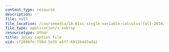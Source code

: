 ```yaml
---
content_type: resource
description: ''
file: null
file_location: /coursemedia/18-01sc-single-variable-calculus-fall-2010/cf2806fe750d5e35a5f76912b4d3ada2_aeXp1zC6Hls.vtt
file_type: application/x-subrip
resourcetype: Other
title: 3play caption file
uid: cf2806fe-750d-5e35-a5f7-6912b4d3ada2
---
```

